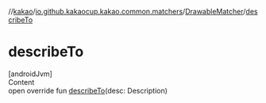//[kakao](../../../index.md)/[io.github.kakaocup.kakao.common.matchers](../index.md)/[DrawableMatcher](index.md)/[describeTo](describe-to.md)



# describeTo  
[androidJvm]  
Content  
open override fun [describeTo](describe-to.md)(desc: Description)  



